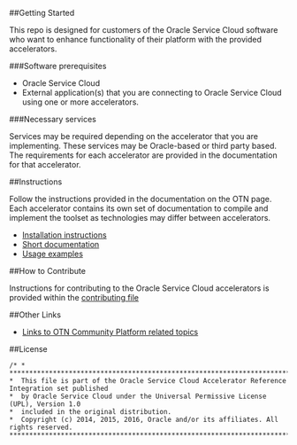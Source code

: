 ##Getting Started

This repo is designed for customers of the Oracle Service Cloud software who want to enhance functionality of their platform with the provided accelerators.

###Software prerequisites

- Oracle Service Cloud
- External application(s) that you are connecting to Oracle Service Cloud using one or more accelerators.

###Necessary services

Services may be required depending on the accelerator that you are implementing. These services may be Oracle-based or third party based.  The requirements for each accelerator are provided in the documentation for that accelerator. 

##Instructions

Follow the instructions provided in the documentation on the OTN page. Each accelerator contains its own set of documentation to compile and implement the toolset as technologies may differ between accelerators. 

- [Installation instructions](http://www.oracle.com/technetwork/indexes/samplecode/accelerator-osvc-2525361.html)
- [Short documentation](http://www.oracle.com/technetwork/indexes/samplecode/accelerator-osvc-2525361.html)
- [Usage examples](http://www.oracle.com/technetwork/indexes/samplecode/accelerator-osvc-2525361.html)

##How to Contribute

Instructions for contributing to the Oracle Service Cloud accelerators is provided within the [contributing file](https://github.com/oracle/Accelerators/CONTRIBUTING.md)

##Other Links

- [Links to OTN Community Platform related topics](http://communities.rightnow.com/search?find=accelerators&daysBack=365&type=)

##License

    /* * *******************************************************************************************
    *  This file is part of the Oracle Service Cloud Accelerator Reference Integration set published
    *  by Oracle Service Cloud under the Universal Permissive License (UPL), Version 1.0
    *  included in the original distribution.
    *  Copyright (c) 2014, 2015, 2016, Oracle and/or its affiliates. All rights reserved.
    ***********************************************************************************************/